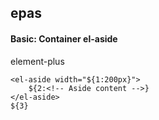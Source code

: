 ## epas
#### Basic: Container el-aside
element-plus <el-aside>
```
<el-aside width="${1:200px}">
	${2:<!-- Aside content -->}
</el-aside>
${3}
```